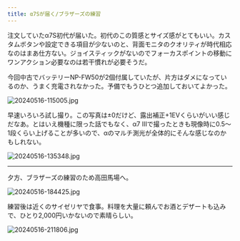 ```yaml
---
title: α7Sが届く/ブラザーズの練習
---
```


注文していたα7S初代が届いた。初代のこの質感とサイズ感がとてもいい。カスタムボタンや設定できる項目が少ないのと、背面モニタのクオリティが時代相応なのはまあ仕方ない。ジョイスティックがないのでフォーカスポイントの移動にワンアクション必要なのは若干慣れが必要そうだ。

今回中古でバッテリーNP-FW50が2個付属していたが、片方はダメになっているのか、うまく充電されなかった。予備でもうひとつ追加しておいてよかった。

![20240516-115005.jpg](https://ceshmina-photos.s3.ap-northeast-1.amazonaws.com/medium/202405/20240516-115005.jpg)

早速いろいろ試し撮り。この写真は±0だけど、露出補正+1EVくらいがいい感じだなあ。とはいえ機種に限った話でもなく、α7 IIIで撮ったときも現像時に0.5〜1段くらい上げることが多いので、αのマルチ測光が全体的にそんな感じなのかもしれない。

![20240516-135348.jpg](https://ceshmina-photos.s3.ap-northeast-1.amazonaws.com/medium/202405/20240516-135348.jpg)

---

夕方、ブラザーズの練習のため高田馬場へ。

![20240516-184425.jpg](https://ceshmina-photos.s3.ap-northeast-1.amazonaws.com/medium/202405/20240516-184425.jpg)

練習後は近くのサイゼリヤで食事。料理を大量に頼んでお酒とデザートも込みで、ひとり2,000円いかないので素晴らしい。

![20240516-211806.jpg](https://ceshmina-photos.s3.ap-northeast-1.amazonaws.com/medium/202405/20240516-211806.jpg)
